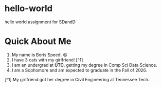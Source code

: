 # hello-world
hello world assignment for SDandD
# Quick About Me
1. My name is Boris Speed. 😃
2. I have 3 cats with my girlfriend! [^1]
3. I am an undergrad at **UTC**, getting my degree in Comp Sci Data Science.
4. I am a Sophomore and am expected to graduate in the Fall of 2026.





[^1] My girlfriend got her degree in Civil Engineering at Tennessee Tech.
